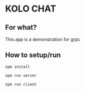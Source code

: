 # KOLO CHAT

## For what?

This app is a demonstration for grpc

## How to setup/run

`npm install`

`npm run server`

`npm run client`

